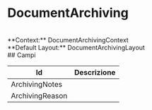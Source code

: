 
# DocumentArchiving

<br/>
**Context:** DocumentArchivingContext
<br/>
**Default Layout:** DocumentArchivingLayout



<br/>
## Campi

| Id | Descrizione | 
| --- | --- | 
| ArchivingNotes |  | 
| ArchivingReason |  | 

